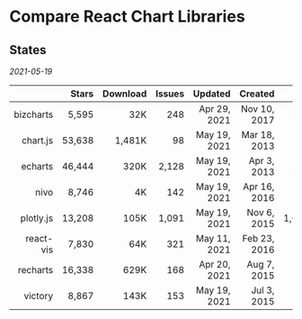# Compare React Chart Libraries

## States

_2021-05-19_

|           |  Stars | Download | Issues |      Updated |      Created |    Size |
|----------:|-------:|---------:|-------:|-------------:|-------------:|--------:|
| bizcharts |  5,595 |      32K |    248 | Apr 29, 2021 | Nov 10, 2017 |   387.8KB |
|  chart.js | 53,638 |   1,481K |     98 | May 19, 2021 | Mar 18, 2013 |    60.6KB |
|   echarts | 46,444 |     320K |  2,128 | May 19, 2021 |  Apr 3, 2013 |   308.6KB |
|      nivo |  8,746 |       4K |    142 | May 19, 2021	| Apr 16, 2016 |    98.9KB |
| plotly.js | 13,208 |     105K |  1,091 | May 19, 2021	|  Nov 6, 2015 | 1,032.1KB |
| react-vis |  7,830 |      64K |    321 | May 11, 2021 | Feb 23, 2016 |    79.2KB |
|  recharts | 16,338 |     629K |    168 | Apr 20, 2021 |  Aug 7, 2015 |   124.3KB |
|   victory |  8,867 |     143K |    153 | May 19, 2021 |  Jul 3, 2015 |   130.5KB |



